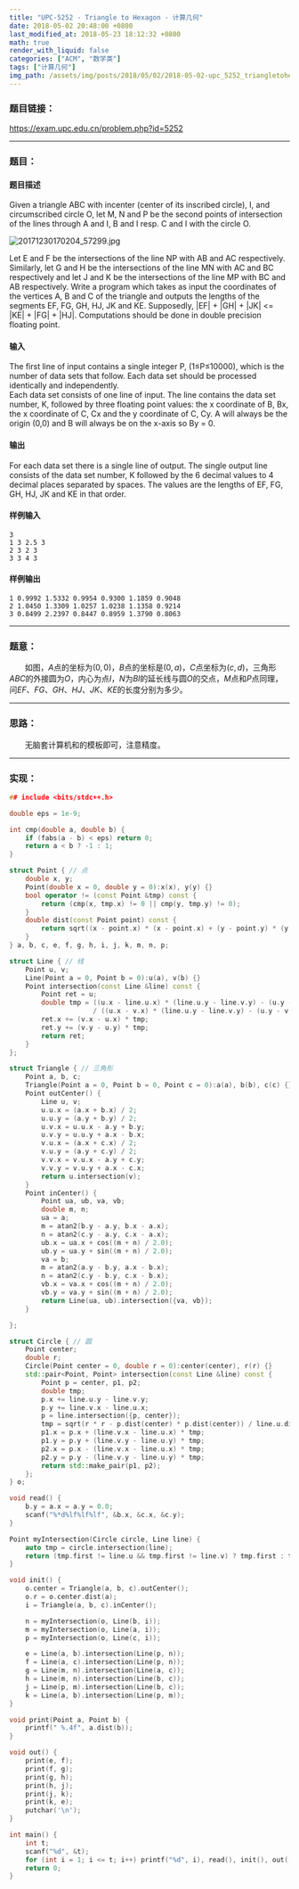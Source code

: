```yaml
---
title: "UPC-5252 - Triangle to Hexagon - 计算几何"
date: 2018-05-02 20:48:00 +0800
last_modified_at: 2018-05-23 18:12:32 +0800
math: true
render_with_liquid: false
categories: ["ACM", "数学类"]
tags: ["计算几何"]
img_path: /assets/img/posts/2018/05/02/2018-05-02-upc_5252_triangletohexagon_ji_suan_ji_he/
---
```


### 题目链接：

https://exam.upc.edu.cn/problem.php?id=5252

---
### 题目：

#### 题目描述
Given a triangle ABC with incenter (center of its inscribed circle), I, and circumscribed circle O, let M, N and P be the second points of intersection of the lines through A and I, B and I resp. C and I with the circle O. 

![20171230170204_57299.jpg][1]

Let E and F be the intersections of the line NP with AB and AC respectively. Similarly, let G and H be the intersections of the line MN with AC and BC respectively and let J and K be the intersections of the line MP with BC and AB respectively. 
Write a program which takes as input the coordinates of the vertices A, B and C of the triangle and outputs the lengths of the segments EF, FG, GH, HJ, JK and KE. Supposedly, |EF| + |GH| + |JK| <= |KE| + |FG| + |HJ|. 
Computations should be done in double precision floating point. 
#### 输入
The first line of input contains a single integer P, (1≤P≤10000), which is the number of data sets that follow.  Each data set should be processed identically and independently.  
Each data set consists of one line of input.  The line contains the data set number, K, followed by three floating point values: the x coordinate of B, Bx, the x coordinate of C, Cx and the y coordinate of C, Cy.  A will always be the origin (0,0) and B will always be on the x-axis so By = 0. 
#### 输出
For each data set there is a single line of output.  The single output line consists of the data set number, K followed by the 6 decimal values to 4 decimal places separated by spaces.  The values are the lengths of EF, FG, GH, HJ, JK and KE in that order. 
#### 样例输入
```
3
1 3 2.5 3
2 3 2 3
3 3 4 3

```
#### 样例输出

```
1 0.9992 1.5332 0.9954 0.9300 1.1859 0.9048
2 1.0450 1.3309 1.0257 1.0238 1.1358 0.9214
3 0.8499 2.2397 0.8447 0.8959 1.3790 0.8063
```

---
### 题意：

&emsp;&emsp;如图，$A$点的坐标为$(0, 0)$，$B$点的坐标是$(0,a)$，$C$点坐标为$(c,d)$，三角形$ABC$的外接圆为$O$，内心为点$I$，$N$为$BI$的延长线与圆$O$的交点，$M$点和$P$点同理，问$EF、FG、GH、HJ、JK、KE$的长度分别为多少。

---
### 思路：

&emsp;&emsp;无脑套计算机和的模板即可，注意精度。

---
### 实现：

```cpp
## include <bits/stdc++.h>

double eps = 1e-9;

int cmp(double a, double b) {
    if (fabs(a - b) < eps) return 0;
    return a < b ? -1 : 1;
}

struct Point { // 点
    double x, y;
    Point(double x = 0, double y = 0):x(x), y(y) {}
    bool operator != (const Point &tmp) const {
        return (cmp(x, tmp.x) != 0 || cmp(y, tmp.y) != 0);
    }
    double dist(const Point point) const {
        return sqrt((x - point.x) * (x - point.x) + (y - point.y) * (y - point.y));
    }
} a, b, c, e, f, g, h, i, j, k, m, n, p;

struct Line { // 线
    Point u, v;
    Line(Point a = 0, Point b = 0):u(a), v(b) {}
    Point intersection(const Line &line) const {
        Point ret = u;
        double tmp = ((u.x - line.u.x) * (line.u.y - line.v.y) - (u.y - line.u.y) * (line.u.x - line.v.x))
                     / ((u.x - v.x) * (line.u.y - line.v.y) - (u.y - v.y) * (line.u.x - line.v.x));
        ret.x += (v.x - u.x) * tmp;
        ret.y += (v.y - u.y) * tmp;
        return ret;
    }
};

struct Triangle { // 三角形
    Point a, b, c;
    Triangle(Point a = 0, Point b = 0, Point c = 0):a(a), b(b), c(c) {}
    Point outCenter() {
        Line u, v;
        u.u.x = (a.x + b.x) / 2;
        u.u.y = (a.y + b.y) / 2;
        u.v.x = u.u.x - a.y + b.y;
        u.v.y = u.u.y + a.x - b.x;
        v.u.x = (a.x + c.x) / 2;
        v.u.y = (a.y + c.y) / 2;
        v.v.x = v.u.x - a.y + c.y;
        v.v.y = v.u.y + a.x - c.x;
        return u.intersection(v);
    }
    Point inCenter() {
        Point ua, ub, va, vb;
        double m, n;
        ua = a;
        m = atan2(b.y - a.y, b.x - a.x);
        n = atan2(c.y - a.y, c.x - a.x);
        ub.x = ua.x + cos((m + n) / 2.0);
        ub.y = ua.y + sin((m + n) / 2.0);
        va = b;
        m = atan2(a.y - b.y, a.x - b.x);
        n = atan2(c.y - b.y, c.x - b.x);
        vb.x = va.x + cos((m + n) / 2.0);
        vb.y = va.y + sin((m + n) / 2.0);
        return Line(ua, ub).intersection({va, vb});
    }

};

struct Circle { // 圆
    Point center;
    double r;
    Circle(Point center = 0, double r = 0):center(center), r(r) {}
    std::pair<Point, Point> intersection(const Line &line) const {
        Point p = center, p1, p2;
        double tmp;
        p.x += line.u.y - line.v.y;
        p.y += line.v.x - line.u.x;
        p = line.intersection({p, center});
        tmp = sqrt(r * r - p.dist(center) * p.dist(center)) / line.u.dist(line.v);
        p1.x = p.x + (line.v.x - line.u.x) * tmp;
        p1.y = p.y + (line.v.y - line.u.y) * tmp;
        p2.x = p.x - (line.v.x - line.u.x) * tmp;
        p2.y = p.y - (line.v.y - line.u.y) * tmp;
        return std::make_pair(p1, p2);
    };
} o;

void read() {
    b.y = a.x = a.y = 0.0;
    scanf("%*d%lf%lf%lf", &b.x, &c.x, &c.y);
}

Point myIntersection(Circle circle, Line line) {
    auto tmp = circle.intersection(line);
    return (tmp.first != line.u && tmp.first != line.v) ? tmp.first : tmp.second;
}

void init() {
    o.center = Triangle(a, b, c).outCenter();
    o.r = o.center.dist(a);
    i = Triangle(a, b, c).inCenter();

    n = myIntersection(o, Line(b, i));
    m = myIntersection(o, Line(a, i));
    p = myIntersection(o, Line(c, i));

    e = Line(a, b).intersection(Line(p, n));
    f = Line(a, c).intersection(Line(p, n));
    g = Line(m, n).intersection(Line(a, c));
    h = Line(m, n).intersection(Line(b, c));
    j = Line(p, m).intersection(Line(b, c));
    k = Line(a, b).intersection(Line(p, m));
}

void print(Point a, Point b) {
    printf(" %.4f", a.dist(b));
}

void out() {
    print(e, f);
    print(f, g);
    print(g, h);
    print(h, j);
    print(j, k);
    print(k, e);
    putchar('\n');
}

int main() {
    int t;
    scanf("%d", &t);
    for (int i = 1; i <= t; i++) printf("%d", i), read(), init(), out();
    return 0;
}
```


  [1]: assets/img/posts/2018/05/02/2018-05-02-upc_5252_triangletohexagon_ji_suan_ji_he/20171230170204_57299.jpg
